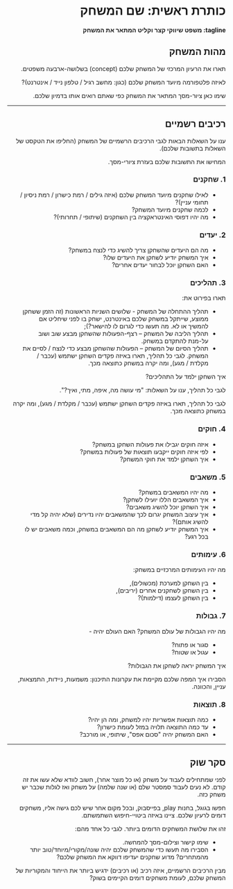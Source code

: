 <div dir='rtl' lang='he'>

# כותרת ראשית: שם המשחק

**tagline: משפט שיווקי קצר וקליט המתאר את המשחק**

## מהות המשחק

תארו את הרעיון המרכזי של המשחק שלכם
(concept) 
בשלושה-ארבעה משפטים.

לאיזה פלטפורמה מיועד המשחק שלכם (כגון: מחשב רגיל / טלפון נייד / אינטרנט)?

שימו כאן ציור-מסך המתאר את המשחק כפי שאתם רואים אותו בדמיון שלכם.

---


## רכיבים רשמיים

ענו על השאלות הבאות לגבי הרכיבים הרשמיים של המשחק
(החליפו את הטקסט של השאלות בתשובות שלכם).

המחישו את התשובות שלכם בעזרת ציורי-מסך.

### 1. שחקנים

* לאילו שחקנים מיועד המשחק שלכם (איזה גילים / רמת כישרון / רמת ניסיון / תחומי עניין)?
* לכמה שחקנים מיועד המשחק?
* מה יהיו דפוסי האינטראקציה בין השחקנים (שיתופי / תחרותי)?

### 2. יעדים

* מה הם היעדים שהשחקן צריך להשיג כדי לנצח במשחק?
* איך המשחק יודיע לשחקן את היעדים שלו? 
* האם השחקן יוכל לבחור יעדים אחרים?

### 3. תהליכים

תארו בפירוט את:

* תהליך ההתחלה של המשחק - שלושים השניות הראשונות (זה הזמן ששחקן ממוצע, שייתקל במשחק שלכם באינטרנט, ישחק בו לפני שיחליט אם להמשיך או לא. מה תעשו כדי לגרום לו להישאר?);
*	תהליך הליבה של המשחק – רצף-הפעולות שהשחקן מבצע שוב ושוב על-מנת להתקדם במשחק.
*	תהליך הסיום של המשחק – הפעולות שהשחקן מבצע כדי לנצח / לסיים את המשחק.
לגבי כל תהליך, תארו באיזה פקדים השחקן ישתמש (עכבר / מקלדת / מגע), ומה יקרה במשחק כתוצאה מכך.

איך השחקן ילמד על התהליכים? 

לגבי כל תהליך, ענו על השאלות: "מי עושה מה, איפה, מתי, ואיך?".

לגבי כל תהליך, תארו באיזה פקדים השחקן ישתמש (עכבר / מקלדת / מגע), ומה יקרה במשחק כתוצאה מכך.

### 4. חוקים

* איזה חוקים יגבילו את פעולות השחקן במשחק?
* לפי איזה חוקים ייקבעו תוצאות של פעולות במשחק?
* איך השחקן ילמד את חוקי המשחק?


### 5. משאבים

* מה יהיו המשאבים במשחק?
* איך המשאבים הללו יועילו לשחקן?
* איך השחקן יוכל להשיג משאבים?
* איך עיצוב המשחק יגרום לכך שהמשאבים יהיו נדירים (שלא יהיה קל מדי להשיג אותם)?
* איך המשחק יודיע לשחקן מה הם המשאבים במשחק, וכמה משאבים יש לו בכל רגע?

### 6. עימותים

מה יהיו העימותים המרכזיים במשחק:

* בין השחקן למערכת (מכשולים),
* בין השחקן לשחקנים אחרים (יריבים),
* בין השחקן לעצמו (דילמות)? 


### 7. גבולות

מה יהיו הגבולות של עולם המשחק? האם העולם יהיה - 
* סגור או פתוח?
*  עגול או שטוח? 

 איך המשחק יראה לשחקן את הגבולות? 
 
 הסבירו איך המפה שלכם מקיימת את עקרונות התיכנון: משמעות, ניידות, התמצאות, עניין, והכוונה.


### 8. תוצאות

* כמה תוצאות אפשריות יהיו למשחק, ומה הן יהיו? 
* עד כמה התוצאה תלויה במזל לעומת כישרון? 
* האם המשחק יהיה "סכום אפס", שיתופי, או מורכב?

---

## סקר שוק

לפני שמתחילים לעבוד על משחק (או כל מוצר אחר), חשוב לוודא שלא עשו את זה קודם. לא נעים לעבוד סמסטר שלם (או שנה שלמה) על משחק ואז לגלות שכבר יש משחק כזה. 

חפשו בגוגל, בחנות play, בפייסבוק, ובכל מקום אחר שיש לכם גישה אליו, משחקים דומים לרעיון שלכם. ציינו באיזה ביטויי-חיפוש השתמשתם.

זהו את שלושת המשחקים הדומים ביותר. לגבי כל אחד מהם:

* שימו קישור וצילום-מסך להמחשה.
* הסבירו מה תעשו כדי שהמשחק שלכם יהיה שונה/מקורי/מיוחד/טוב יותר מהמתחרים?  מדוע שחקנים יעדיפו דווקא את המשחק שלכם?

מבין הרכיבים הרשמיים, 
איזה רכיב (או רכיבים) ידגיש ביותר את הייחוד והמקוריות של המשחק שלכם, לעומת משחקים דומים הקיימים בשוק?


</div>
